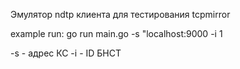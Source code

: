 Эмулятор ndtp клиента для тестирования tcpmirror

example run: 
go run main.go -s "localhost:9000 -i 1

-s - адрес КС
-i - ID БНСТ
